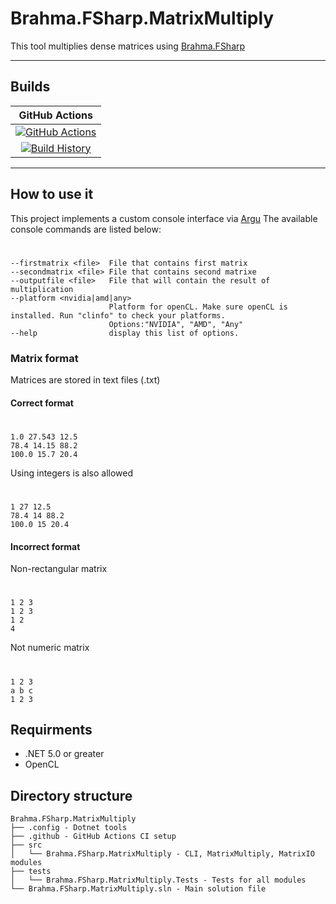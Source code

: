 # Brahma.FSharp.MatrixMultiply

This tool multiplies dense matrices using [Brahma.FSharp](https://github.com/YaccConstructor/Brahma.FSharp)

---

## Builds


GitHub Actions |
:---: |
[![GitHub Actions](https://github.com/kirillgarbar/Brahma.FSharp.MatrixMultiply/workflows/Build%20master/badge.svg)](https://github.com/kirillgarbar/Brahma.FSharp.MatrixMultiply/actions?query=branch%3Amaster) |
[![Build History](https://buildstats.info/github/chart/kirillgarbar/Brahma.FSharp.MatrixMultiply)](https://github.com/kirillgarbar/Brahma.FSharp.MatrixMultiply/actions?query=branch%3Amaster) |

---

## How to use it

This project implements a custom console interface via [Argu](https://github.com/fsprojects/Argu)
The available console commands are listed below:
#
    --firstmatrix <file>  File that contains first matrix
    --secondmatrix <file> File that contains second matrixe
    --outputfile <file>   File that will contain the result of multiplication
    --platform <nvidia|amd|any>
                          Platform for openCL. Make sure openCL is installed. Run "clinfo" to check your platforms.
                          Options:"NVIDIA", "AMD", "Any"
    --help                display this list of options.

### Matrix format

Matrices are stored in text files (.txt)

#### Correct format
#
    1.0 27.543 12.5
    78.4 14.15 88.2
    100.0 15.7 20.4
Using integers is also allowed
#
    1 27 12.5
    78.4 14 88.2
    100.0 15 20.4
#### Incorrect format
Non-rectangular matrix
# 
    1 2 3
    1 2 3
    1 2  
    4
Not numeric matrix
#
    1 2 3
    a b c
    1 2 3

## Requirments

  * .NET 5.0 or greater
  * OpenCL

## Directory structure

```
Brahma.FSharp.MatrixMultiply
├── .config - Dotnet tools
├── .github - GitHub Actions CI setup 
├── src
│   └── Brahma.FSharp.MatrixMultiply - CLI, MatrixMultiply, MatrixIO modules
├── tests
│   └── Brahma.FSharp.MatrixMultiply.Tests - Tests for all modules
└── Brahma.FSharp.MatrixMultiply.sln - Main solution file
```
